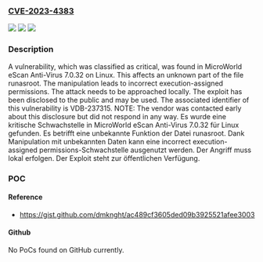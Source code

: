 ### [CVE-2023-4383](https://cve.mitre.org/cgi-bin/cvename.cgi?name=CVE-2023-4383)
![](https://img.shields.io/static/v1?label=Product&message=eScan%20Anti-Virus&color=blue)
![](https://img.shields.io/static/v1?label=Version&message=7.0.32%20&color=brightgreen)
![](https://img.shields.io/static/v1?label=Vulnerability&message=CWE-279%20Incorrect%20Execution-Assigned%20Permissions&color=brightgreen)

### Description

A vulnerability, which was classified as critical, was found in MicroWorld eScan Anti-Virus 7.0.32 on Linux. This affects an unknown part of the file runasroot. The manipulation leads to incorrect execution-assigned permissions. The attack needs to be approached locally. The exploit has been disclosed to the public and may be used. The associated identifier of this vulnerability is VDB-237315. NOTE: The vendor was contacted early about this disclosure but did not respond in any way.
Es wurde eine kritische Schwachstelle in MicroWorld eScan Anti-Virus 7.0.32 für Linux gefunden. Es betrifft eine unbekannte Funktion der Datei runasroot. Dank Manipulation mit unbekannten Daten kann eine incorrect execution-assigned permissions-Schwachstelle ausgenutzt werden. Der Angriff muss lokal erfolgen. Der Exploit steht zur öffentlichen Verfügung.

### POC

#### Reference
- https://gist.github.com/dmknght/ac489cf3605ded09b3925521afee3003

#### Github
No PoCs found on GitHub currently.

